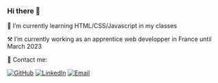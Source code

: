 ### Hi there 👋

🌱 I’m currently learning HTML/CSS/Javascript in my classes

⚒️ I’m currently working as an apprentice web developper in France until March 2023

🦜 Contact me:

[![GitHub](https://img.shields.io/badge/GitHub--_.svg?style=social&logo=GitHub)](https://github.com/AleksArnau) [![LinkedIn](https://img.shields.io/badge/LinkedIn--_.svg?style=social&logo=linkedin)](https://www.linkedin.com/in/aleksarnau) [![Email](https://img.shields.io/badge/Email--_.svg?style=social&logo=Gmail)](mailto:aleksandar96hotmail.fr)

<!--
**AleksArnau/AleksArnau** is a ✨ _special_ ✨ repository because its `README.md` (this file) appears on your GitHub profile.
 [![Discord](https://img.shields.io/badge/Choveck%236619--_.svg?style=social&logo=Discord)](#)
Here are some ideas to get you started:

- 🔭 I’m currently working on ...
- 🌱 I’m currently learning ...
- 👯 I’m looking to collaborate on ...
- 🤔 I’m looking for help with ...
- 💬 Ask me about ...
- 📫 How to reach me: ...
- 😄 Pronouns: ...
- ⚡ Fun fact: ...
-->
